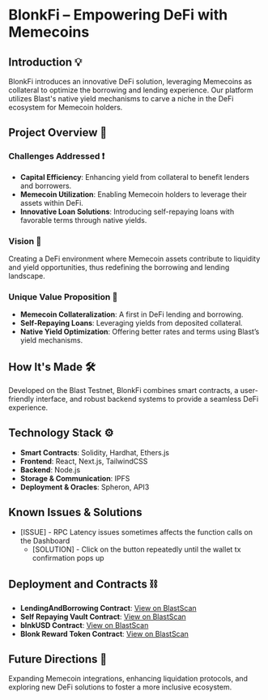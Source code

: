 # BlonkFi – Empowering DeFi with Memecoins

## Introduction 💡

BlonkFi introduces an innovative DeFi solution, leveraging Memecoins as collateral to optimize the borrowing and lending experience. Our platform utilizes Blast's native yield mechanisms to carve a niche in the DeFi ecosystem for Memecoin holders.

## Project Overview 💬

### Challenges Addressed ❗️

- **Capital Efficiency**: Enhancing yield from collateral to benefit lenders and borrowers.
- **Memecoin Utilization**: Enabling Memecoin holders to leverage their assets within DeFi.
- **Innovative Loan Solutions**: Introducing self-repaying loans with favorable terms through native yields.

### Vision 👀

Creating a DeFi environment where Memecoin assets contribute to liquidity and yield opportunities, thus redefining the borrowing and lending landscape.

### Unique Value Proposition 💯

- **Memecoin Collateralization**: A first in DeFi lending and borrowing.
- **Self-Repaying Loans**: Leveraging yields from deposited collateral.
- **Native Yield Optimization**: Offering better rates and terms using Blast’s yield mechanisms.

## How It's Made 🛠️

Developed on the Blast Testnet, BlonkFi combines smart contracts, a user-friendly interface, and robust backend systems to provide a seamless DeFi experience.

## Technology Stack ⚙️

- **Smart Contracts**: Solidity, Hardhat, Ethers.js
- **Frontend**: React, Next.js, TailwindCSS
- **Backend**: Node.js
- **Storage & Communication**: IPFS
- **Deployment & Oracles**: Spheron, API3

## Known Issues & Solutions
- [ISSUE] - RPC Latency issues sometimes affects the function calls on the Dashboard
  - [SOLUTION] - Click on the button repeatedly until the wallet tx confirmation pops up

## Deployment and Contracts ⛓️

- **LendingAndBorrowing Contract**: [View on BlastScan](https://testnet.blastscan.io/address/0xCE11a087Aa960eb33412f40a5E471c72841f9e3F/contract/168587773/code)
- **Self Repaying Vault Contract**: [View on BlastScan](https://testnet.blastscan.io/address/0x7233E1aD537c8Eb269ced137009cE6E89B61daAc/contract/168587773/code)
- **blnkUSD Contract**: [View on BlastScan](https://testnet.blastscan.io/address/0xB7eBc097C605D7C730284A69DFaF681ba235DF65/contract/168587773/code)
- **Blonk Reward Token Contract**: [View on BlastScan](https://testnet.blastscan.io/token/0x0C726a45D0B463a3e4F8c5A1B3aBBCFc3F83991f/contract/code)

## Future Directions 🌟

Expanding Memecoin integrations, enhancing liquidation protocols, and exploring new DeFi solutions to foster a more inclusive ecosystem.

